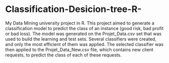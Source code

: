 # Classification-Desicion-tree-R-
My Data Mining university project in R. This project aimed to generate a classification model to predict the class of an instance (good risk, bad profit or bad loss). The model was generated on the Projet_Data.csv set that was used to build the learning and test sets. Several classifiers were created, and only the most efficient of them was applied.
The selected classifier was then applied to the Projet_Data_New.csv file, which contains new client requests, to predict the class of each of these requests.
